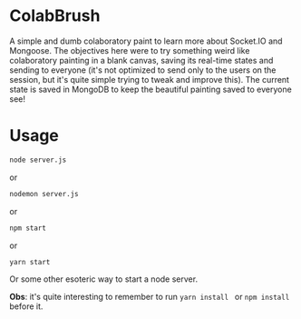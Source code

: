 # ColabBrush
A simple and dumb colaboratory paint to learn more about Socket.IO and Mongoose.
The objectives here were to try something weird like colaboratory painting in a blank canvas, saving its real-time states and sending to everyone (it's not optimized to send only to the users on the session, but it's quite simple trying to tweak and improve this). The current state is saved in MongoDB to keep the beautiful painting saved to everyone see!

# Usage

```sh
node server.js
```

or 

```sh
nodemon server.js
```

or 

```sh
npm start
```

or 

```sh
yarn start
```

Or some other esoteric way to start a node server.

**Obs**: it's quite interesting to remember to run `yarn install ` or `npm install` before it.
